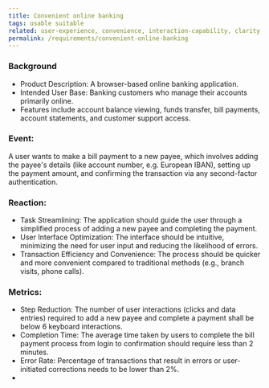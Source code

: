 ```yaml
---
title: Convenient online banking
tags: usable suitable
related: user-experience, convenience, interaction-capability, clarity, ease-of-use
permalink: /requirements/convenient-online-banking
---
```


<div class="quality-requirement" markdown="1">

### Background

* Product Description: A browser-based online banking application.
* Intended User Base: Banking customers who manage their accounts primarily online.
* Features include account balance viewing, funds transfer, bill payments, account statements, and customer support access.

### Event:
A user wants to make a bill payment to a new payee, which involves adding the payee's details (like account number, e.g. European IBAN), setting up the payment amount, and confirming the transaction via any second-factor authentication.

### Reaction:

* Task Streamlining: The application should guide the user through a simplified process of adding a new payee and completing the payment.
* User Interface Optimization: The interface should be intuitive, minimizing the need for user input and reducing the likelihood of errors.
* Transaction Efficiency and Convenience: The process should be quicker and more convenient compared to traditional methods (e.g., branch visits, phone calls).

### Metrics:

* Step Reduction: The number of user interactions (clicks and data entries) required to add a new payee and complete a payment shall be below 6 keyboard interactions.
* Completion Time: The average time taken by users to complete the bill payment process from login to confirmation should require less than 2 minutes.
* Error Rate: Percentage of transactions that result in errors or user-initiated corrections needs to be lower than 2%.
* 
</div><br>




